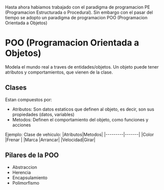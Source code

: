 Hasta ahora habiamos trabajado con el paradigma de programacion PE (Programacion Estructurada o Procedural). Sin embargo con el pasar del tiempo se adopto un paradigma de programacion POO (Programacion Orientada a Objetos)

# POO (Programacion Orientada a Objetos)
Modela el mundo real a traves de entidades/objetos.
Un objeto puede tener atributos y comportamientos, que vienen de la clase.

## Clases
Estan compuestos por:
- Atributos: Son datos estaticos que definen al objeto, es decir, son sus propiedades (datos, variables)
- Metodos: Definen el comportamiento del objeto, como funciones y acciones

Ejemplo:
Clase de vehiculo:
|Atributos|Metodos|
|---------|-------|
|Color    |Frenar |
|Marca   |Arrancar|
|Velocidad|Girar|

## Pilares de la POO
- Abstraccion
- Herencia
- Encapsulamiento
- Polimorfismo
